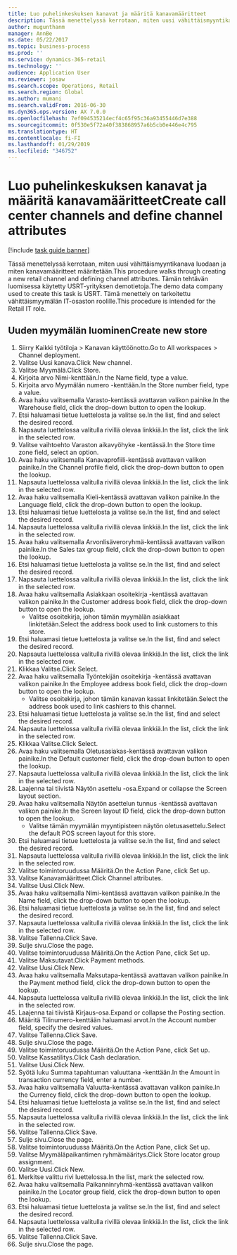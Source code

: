 ```yaml
---
title: Luo puhelinkeskuksen kanavat ja määritä kanavamääritteet
description: Tässä menettelyssä kerrotaan, miten uusi vähittäismyyntikanava luodaan ja miten kanavamääritteet määritetään.
author: mugunthanm
manager: AnnBe
ms.date: 05/22/2017
ms.topic: business-process
ms.prod: ''
ms.service: dynamics-365-retail
ms.technology: ''
audience: Application User
ms.reviewer: josaw
ms.search.scope: Operations, Retail
ms.search.region: Global
ms.author: mumani
ms.search.validFrom: 2016-06-30
ms.dyn365.ops.version: AX 7.0.0
ms.openlocfilehash: 7ef094535214ecf4c65f95c36a93455446d7e388
ms.sourcegitcommit: 0f530e5f72a40f383868957a6b5cb0e446e4c795
ms.translationtype: HT
ms.contentlocale: fi-FI
ms.lasthandoff: 01/29/2019
ms.locfileid: "346752"
---
```

# <a name="create-call-center-channels-and-define-channel-attributes"></a><span data-ttu-id="5997d-103">Luo puhelinkeskuksen kanavat ja määritä kanavamääritteet</span><span class="sxs-lookup"><span data-stu-id="5997d-103">Create call center channels and define channel attributes</span></span>

[!include [task guide banner](../includes/task-guide-banner.md)]

<span data-ttu-id="5997d-104">Tässä menettelyssä kerrotaan, miten uusi vähittäismyyntikanava luodaan ja miten kanavamääritteet määritetään.</span><span class="sxs-lookup"><span data-stu-id="5997d-104">This procedure walks through creating a new retail channel and defining channel attributes.</span></span> <span data-ttu-id="5997d-105">Tämän tehtävän luomisessa käytetty USRT-yrityksen demotietoja.</span><span class="sxs-lookup"><span data-stu-id="5997d-105">The demo data company used to create this task is USRT.</span></span> <span data-ttu-id="5997d-106">Tämä menettely on tarkoitettu vähittäismyymälän IT-osaston roolille.</span><span class="sxs-lookup"><span data-stu-id="5997d-106">This procedure is intended for the Retail IT role.</span></span>


## <a name="create-new-store"></a><span data-ttu-id="5997d-107">Uuden myymälän luominen</span><span class="sxs-lookup"><span data-stu-id="5997d-107">Create new store</span></span>
1. <span data-ttu-id="5997d-108">Siirry Kaikki työtiloja > Kanavan käyttöönotto.</span><span class="sxs-lookup"><span data-stu-id="5997d-108">Go to All workspaces > Channel deployment.</span></span>
2. <span data-ttu-id="5997d-109">Valitse Uusi kanava.</span><span class="sxs-lookup"><span data-stu-id="5997d-109">Click New channel.</span></span>
3. <span data-ttu-id="5997d-110">Valitse Myymälä.</span><span class="sxs-lookup"><span data-stu-id="5997d-110">Click Store.</span></span>
4. <span data-ttu-id="5997d-111">Kirjoita arvo Nimi-kenttään.</span><span class="sxs-lookup"><span data-stu-id="5997d-111">In the Name field, type a value.</span></span>
5. <span data-ttu-id="5997d-112">Kirjoita arvo Myymälän numero -kenttään.</span><span class="sxs-lookup"><span data-stu-id="5997d-112">In the Store number field, type a value.</span></span>
6. <span data-ttu-id="5997d-113">Avaa haku valitsemalla Varasto-kentässä avattavan valikon painike.</span><span class="sxs-lookup"><span data-stu-id="5997d-113">In the Warehouse field, click the drop-down button to open the lookup.</span></span>
7. <span data-ttu-id="5997d-114">Etsi haluamasi tietue luettelosta ja valitse se.</span><span class="sxs-lookup"><span data-stu-id="5997d-114">In the list, find and select the desired record.</span></span>
8. <span data-ttu-id="5997d-115">Napsauta luettelossa valitulla rivillä olevaa linkkiä.</span><span class="sxs-lookup"><span data-stu-id="5997d-115">In the list, click the link in the selected row.</span></span>
9. <span data-ttu-id="5997d-116">Valitse vaihtoehto Varaston aikavyöhyke -kentässä.</span><span class="sxs-lookup"><span data-stu-id="5997d-116">In the Store time zone field, select an option.</span></span>
10. <span data-ttu-id="5997d-117">Avaa haku valitsemalla Kanavaprofiili-kentässä avattavan valikon painike.</span><span class="sxs-lookup"><span data-stu-id="5997d-117">In the Channel profile field, click the drop-down button to open the lookup.</span></span>
11. <span data-ttu-id="5997d-118">Napsauta luettelossa valitulla rivillä olevaa linkkiä.</span><span class="sxs-lookup"><span data-stu-id="5997d-118">In the list, click the link in the selected row.</span></span>
12. <span data-ttu-id="5997d-119">Avaa haku valitsemalla Kieli-kentässä avattavan valikon painike.</span><span class="sxs-lookup"><span data-stu-id="5997d-119">In the Language field, click the drop-down button to open the lookup.</span></span>
13. <span data-ttu-id="5997d-120">Etsi haluamasi tietue luettelosta ja valitse se.</span><span class="sxs-lookup"><span data-stu-id="5997d-120">In the list, find and select the desired record.</span></span>
14. <span data-ttu-id="5997d-121">Napsauta luettelossa valitulla rivillä olevaa linkkiä.</span><span class="sxs-lookup"><span data-stu-id="5997d-121">In the list, click the link in the selected row.</span></span>
15. <span data-ttu-id="5997d-122">Avaa haku valitsemalla Arvonlisäveroryhmä-kentässä avattavan valikon painike.</span><span class="sxs-lookup"><span data-stu-id="5997d-122">In the Sales tax group field, click the drop-down button to open the lookup.</span></span>
16. <span data-ttu-id="5997d-123">Etsi haluamasi tietue luettelosta ja valitse se.</span><span class="sxs-lookup"><span data-stu-id="5997d-123">In the list, find and select the desired record.</span></span>
17. <span data-ttu-id="5997d-124">Napsauta luettelossa valitulla rivillä olevaa linkkiä.</span><span class="sxs-lookup"><span data-stu-id="5997d-124">In the list, click the link in the selected row.</span></span>
18. <span data-ttu-id="5997d-125">Avaa haku valitsemalla Asiakkaan osoitekirja -kentässä avattavan valikon painike.</span><span class="sxs-lookup"><span data-stu-id="5997d-125">In the Customer address book field, click the drop-down button to open the lookup.</span></span>
    * <span data-ttu-id="5997d-126">Valitse osoitekirja, johon tämän myymälän asiakkaat linkitetään.</span><span class="sxs-lookup"><span data-stu-id="5997d-126">Select the address book used to link customers to this store.</span></span>  
19. <span data-ttu-id="5997d-127">Etsi haluamasi tietue luettelosta ja valitse se.</span><span class="sxs-lookup"><span data-stu-id="5997d-127">In the list, find and select the desired record.</span></span>
20. <span data-ttu-id="5997d-128">Napsauta luettelossa valitulla rivillä olevaa linkkiä.</span><span class="sxs-lookup"><span data-stu-id="5997d-128">In the list, click the link in the selected row.</span></span>
21. <span data-ttu-id="5997d-129">Klikkaa Valitse.</span><span class="sxs-lookup"><span data-stu-id="5997d-129">Click Select.</span></span>
22. <span data-ttu-id="5997d-130">Avaa haku valitsemalla Työntekijän osoitekirja -kentässä avattavan valikon painike.</span><span class="sxs-lookup"><span data-stu-id="5997d-130">In the Employee address book field, click the drop-down button to open the lookup.</span></span>
    * <span data-ttu-id="5997d-131">Valitse osoitekirja, johon tämän kanavan kassat linkitetään.</span><span class="sxs-lookup"><span data-stu-id="5997d-131">Select the address book used to link cashiers to this channel.</span></span>  
23. <span data-ttu-id="5997d-132">Etsi haluamasi tietue luettelosta ja valitse se.</span><span class="sxs-lookup"><span data-stu-id="5997d-132">In the list, find and select the desired record.</span></span>
24. <span data-ttu-id="5997d-133">Napsauta luettelossa valitulla rivillä olevaa linkkiä.</span><span class="sxs-lookup"><span data-stu-id="5997d-133">In the list, click the link in the selected row.</span></span>
25. <span data-ttu-id="5997d-134">Klikkaa Valitse.</span><span class="sxs-lookup"><span data-stu-id="5997d-134">Click Select.</span></span>
26. <span data-ttu-id="5997d-135">Avaa haku valitsemalla Oletusasiakas-kentässä avattavan valikon painike.</span><span class="sxs-lookup"><span data-stu-id="5997d-135">In the Default customer field, click the drop-down button to open the lookup.</span></span>
27. <span data-ttu-id="5997d-136">Napsauta luettelossa valitulla rivillä olevaa linkkiä.</span><span class="sxs-lookup"><span data-stu-id="5997d-136">In the list, click the link in the selected row.</span></span>
28. <span data-ttu-id="5997d-137">Laajenna tai tiivistä Näytön asettelu -osa.</span><span class="sxs-lookup"><span data-stu-id="5997d-137">Expand or collapse the Screen layout section.</span></span>
29. <span data-ttu-id="5997d-138">Avaa haku valitsemalla Näytön asettelun tunnus -kentässä avattavan valikon painike.</span><span class="sxs-lookup"><span data-stu-id="5997d-138">In the Screen layout ID field, click the drop-down button to open the lookup.</span></span>
    * <span data-ttu-id="5997d-139">Valitse tämän myymälän myyntipisteen näytön oletusasettelu.</span><span class="sxs-lookup"><span data-stu-id="5997d-139">Select the default POS screen layout for this store.</span></span>  
30. <span data-ttu-id="5997d-140">Etsi haluamasi tietue luettelosta ja valitse se.</span><span class="sxs-lookup"><span data-stu-id="5997d-140">In the list, find and select the desired record.</span></span>
31. <span data-ttu-id="5997d-141">Napsauta luettelossa valitulla rivillä olevaa linkkiä.</span><span class="sxs-lookup"><span data-stu-id="5997d-141">In the list, click the link in the selected row.</span></span>
32. <span data-ttu-id="5997d-142">Valitse toimintoruudussa Määritä.</span><span class="sxs-lookup"><span data-stu-id="5997d-142">On the Action Pane, click Set up.</span></span>
33. <span data-ttu-id="5997d-143">Valitse Kanavamääritteet.</span><span class="sxs-lookup"><span data-stu-id="5997d-143">Click Channel attributes.</span></span>
34. <span data-ttu-id="5997d-144">Valitse Uusi.</span><span class="sxs-lookup"><span data-stu-id="5997d-144">Click New.</span></span>
35. <span data-ttu-id="5997d-145">Avaa haku valitsemalla Nimi-kentässä avattavan valikon painike.</span><span class="sxs-lookup"><span data-stu-id="5997d-145">In the Name field, click the drop-down button to open the lookup.</span></span>
36. <span data-ttu-id="5997d-146">Etsi haluamasi tietue luettelosta ja valitse se.</span><span class="sxs-lookup"><span data-stu-id="5997d-146">In the list, find and select the desired record.</span></span>
37. <span data-ttu-id="5997d-147">Napsauta luettelossa valitulla rivillä olevaa linkkiä.</span><span class="sxs-lookup"><span data-stu-id="5997d-147">In the list, click the link in the selected row.</span></span>
38. <span data-ttu-id="5997d-148">Valitse Tallenna.</span><span class="sxs-lookup"><span data-stu-id="5997d-148">Click Save.</span></span>
39. <span data-ttu-id="5997d-149">Sulje sivu.</span><span class="sxs-lookup"><span data-stu-id="5997d-149">Close the page.</span></span>
40. <span data-ttu-id="5997d-150">Valitse toimintoruudussa Määritä.</span><span class="sxs-lookup"><span data-stu-id="5997d-150">On the Action Pane, click Set up.</span></span>
41. <span data-ttu-id="5997d-151">Valitse Maksutavat.</span><span class="sxs-lookup"><span data-stu-id="5997d-151">Click Payment methods.</span></span>
42. <span data-ttu-id="5997d-152">Valitse Uusi.</span><span class="sxs-lookup"><span data-stu-id="5997d-152">Click New.</span></span>
43. <span data-ttu-id="5997d-153">Avaa haku valitsemalla Maksutapa-kentässä avattavan valikon painike.</span><span class="sxs-lookup"><span data-stu-id="5997d-153">In the Payment method field, click the drop-down button to open the lookup.</span></span>
44. <span data-ttu-id="5997d-154">Napsauta luettelossa valitulla rivillä olevaa linkkiä.</span><span class="sxs-lookup"><span data-stu-id="5997d-154">In the list, click the link in the selected row.</span></span>
45. <span data-ttu-id="5997d-155">Laajenna tai tiivistä Kirjaus-osa.</span><span class="sxs-lookup"><span data-stu-id="5997d-155">Expand or collapse the Posting section.</span></span>
46. <span data-ttu-id="5997d-156">Määritä Tilinumero-kenttään haluamasi arvot.</span><span class="sxs-lookup"><span data-stu-id="5997d-156">In the Account number field, specify the desired values.</span></span>
47. <span data-ttu-id="5997d-157">Valitse Tallenna.</span><span class="sxs-lookup"><span data-stu-id="5997d-157">Click Save.</span></span>
48. <span data-ttu-id="5997d-158">Sulje sivu.</span><span class="sxs-lookup"><span data-stu-id="5997d-158">Close the page.</span></span>
49. <span data-ttu-id="5997d-159">Valitse toimintoruudussa Määritä.</span><span class="sxs-lookup"><span data-stu-id="5997d-159">On the Action Pane, click Set up.</span></span>
50. <span data-ttu-id="5997d-160">Valitse Kassatilitys.</span><span class="sxs-lookup"><span data-stu-id="5997d-160">Click Cash declaration.</span></span>
51. <span data-ttu-id="5997d-161">Valitse Uusi.</span><span class="sxs-lookup"><span data-stu-id="5997d-161">Click New.</span></span>
52. <span data-ttu-id="5997d-162">Syötä luku Summa tapahtuman valuuttana -kenttään.</span><span class="sxs-lookup"><span data-stu-id="5997d-162">In the Amount in transaction currency field, enter a number.</span></span>
53. <span data-ttu-id="5997d-163">Avaa haku valitsemalla Valuutta-kentässä avattavan valikon painike.</span><span class="sxs-lookup"><span data-stu-id="5997d-163">In the Currency field, click the drop-down button to open the lookup.</span></span>
54. <span data-ttu-id="5997d-164">Etsi haluamasi tietue luettelosta ja valitse se.</span><span class="sxs-lookup"><span data-stu-id="5997d-164">In the list, find and select the desired record.</span></span>
55. <span data-ttu-id="5997d-165">Napsauta luettelossa valitulla rivillä olevaa linkkiä.</span><span class="sxs-lookup"><span data-stu-id="5997d-165">In the list, click the link in the selected row.</span></span>
56. <span data-ttu-id="5997d-166">Valitse Tallenna.</span><span class="sxs-lookup"><span data-stu-id="5997d-166">Click Save.</span></span>
57. <span data-ttu-id="5997d-167">Sulje sivu.</span><span class="sxs-lookup"><span data-stu-id="5997d-167">Close the page.</span></span>
58. <span data-ttu-id="5997d-168">Valitse toimintoruudussa Määritä.</span><span class="sxs-lookup"><span data-stu-id="5997d-168">On the Action Pane, click Set up.</span></span>
59. <span data-ttu-id="5997d-169">Valitse Myymäläpaikantimen ryhmämääritys.</span><span class="sxs-lookup"><span data-stu-id="5997d-169">Click Store locator group assignment.</span></span>
60. <span data-ttu-id="5997d-170">Valitse Uusi.</span><span class="sxs-lookup"><span data-stu-id="5997d-170">Click New.</span></span>
61. <span data-ttu-id="5997d-171">Merkitse valittu rivi luettelossa.</span><span class="sxs-lookup"><span data-stu-id="5997d-171">In the list, mark the selected row.</span></span>
62. <span data-ttu-id="5997d-172">Avaa haku valitsemalla Paikanninryhmä-kentässä avattavan valikon painike.</span><span class="sxs-lookup"><span data-stu-id="5997d-172">In the Locator group field, click the drop-down button to open the lookup.</span></span>
63. <span data-ttu-id="5997d-173">Etsi haluamasi tietue luettelosta ja valitse se.</span><span class="sxs-lookup"><span data-stu-id="5997d-173">In the list, find and select the desired record.</span></span>
64. <span data-ttu-id="5997d-174">Napsauta luettelossa valitulla rivillä olevaa linkkiä.</span><span class="sxs-lookup"><span data-stu-id="5997d-174">In the list, click the link in the selected row.</span></span>
65. <span data-ttu-id="5997d-175">Valitse Tallenna.</span><span class="sxs-lookup"><span data-stu-id="5997d-175">Click Save.</span></span>
66. <span data-ttu-id="5997d-176">Sulje sivu.</span><span class="sxs-lookup"><span data-stu-id="5997d-176">Close the page.</span></span>

